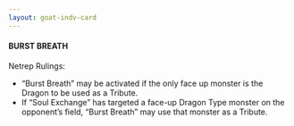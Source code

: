```yaml
---
layout: goat-indv-card
---
```


#### BURST BREATH

Netrep Rulings:

*   “Burst Breath” may be activated if the only face up monster is the Dragon to be used as a Tribute.
*   If “Soul Exchange” has targeted a face-up Dragon Type monster on the opponent’s field, “Burst Breath” may use that monster as a Tribute.